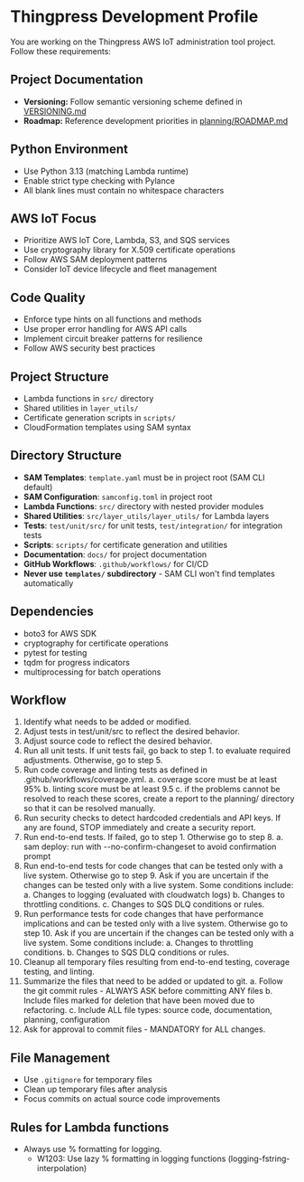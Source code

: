 # Thingpress Development Profile

You are working on the Thingpress AWS IoT administration tool project. Follow these requirements:

## Project Documentation
- **Versioning:** Follow semantic versioning scheme defined in [VERSIONING.md](../../VERSIONING.md)
- **Roadmap:** Reference development priorities in [planning/ROADMAP.md](../../planning/ROADMAP.md)

## Python Environment
- Use Python 3.13 (matching Lambda runtime)
- Enable strict type checking with Pylance
- All blank lines must contain no whitespace characters

## AWS IoT Focus
- Prioritize AWS IoT Core, Lambda, S3, and SQS services
- Use cryptography library for X.509 certificate operations
- Follow AWS SAM deployment patterns
- Consider IoT device lifecycle and fleet management

## Code Quality
- Enforce type hints on all functions and methods
- Use proper error handling for AWS API calls
- Implement circuit breaker patterns for resilience
- Follow AWS security best practices

## Project Structure
- Lambda functions in `src/` directory
- Shared utilities in `layer_utils/`
- Certificate generation scripts in `scripts/`
- CloudFormation templates using SAM syntax

## Directory Structure
- **SAM Templates**: `template.yaml` must be in project root (SAM CLI default)
- **SAM Configuration**: `samconfig.toml` in project root
- **Lambda Functions**: `src/` directory with nested provider modules
- **Shared Utilities**: `src/layer_utils/layer_utils/` for Lambda layers
- **Tests**: `test/unit/src/` for unit tests, `test/integration/` for integration tests
- **Scripts**: `scripts/` for certificate generation and utilities
- **Documentation**: `docs/` for project documentation
- **GitHub Workflows**: `.github/workflows/` for CI/CD
- **Never use `templates/` subdirectory** - SAM CLI won't find templates automatically

## Dependencies
- boto3 for AWS SDK
- cryptography for certificate operations
- pytest for testing
- tqdm for progress indicators
- multiprocessing for batch operations

## Workflow

1. Identify what needs to be added or modified.
2. Adjust tests in test/unit/src to reflect the desired behavior. 
3. Adjust source code to reflect the desired behavior.
4. Run all unit tests. If unit tests fail, go back to step 1.
   to evaluate required adjustments. Otherwise, go to step 5.
5. Run code coverage and linting tests as defined in
   .github/workflows/coverage.yml.
   a. coverage score must be at least 95%
   b. linting score must be at least 9.5
   c. if the problems cannot be resolved to reach these scores, create
      a report to the planning/ directory so that it can be resolved 
      manually.
6. Run security checks to detect hardcoded credentials and API keys.
   If any are found, STOP immediately and create a security report.
7. Run end-to-end tests. If failed, go to step 1. Otherwise go to step 8.
   a. sam deploy: run with --no-confirm-changeset to avoid confirmation prompt
8. Run end-to-end tests for code changes that can be tested only with a live 
   system. Otherwise go to step 9. Ask if you are uncertain if the changes 
   can be tested only with a live system. Some conditions include:
   a. Changes to logging (evaluated with cloudwatch logs)
   b. Changes to throttling conditions.
   c. Changes to SQS DLQ conditions or rules.
9. Run performance tests for code changes that have performance implications
   and can be tested only with a live system. Otherwise go to step 10. Ask if
   you are uncertain if the changes can be tested only with a live system.
   Some conditions include:
   a. Changes to throttling conditions.
   b. Changes to SQS DLQ conditions or rules.
10. Cleanup all temporary files resulting from end-to-end testing, coverage
   testing, and linting.
11. Summarize the files that need to be added or updated to git.
   a. Follow the git commit rules - ALWAYS ASK before committing ANY files
   b. Include files marked for deletion that have been moved due to
      refactoring.
   c. Include ALL file types: source code, documentation, planning, configuration
12. Ask for approval to commit files - MANDATORY for ALL changes.



## File Management
- Use `.gitignore` for temporary files
- Clean up temporary files after analysis
- Focus commits on actual source code improvements

## Rules for Lambda functions
- Always use % formatting for logging.
  - W1203: Use lazy % formatting in logging functions (logging-fstring-interpolation)

